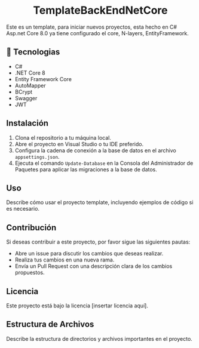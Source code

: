 <h1 align="center">TemplateBackEndNetCore</h1>

Este es un template, para iniciar nuevos proyectos, esta hecho en C# Asp.net Core 8.0 ya tiene configurado el core, N-layers, EntityFramework.
## 🚀 Tecnologias

- C#
- .NET Core 8
- Entity Framework Core
- AutoMapper
- BCrypt
- Swagger
- JWT

## Instalación

1. Clona el repositorio a tu máquina local.
2. Abre el proyecto en Visual Studio o tu IDE preferido.
3. Configura la cadena de conexión a la base de datos en el archivo `appsettings.json`.
4. Ejecuta el comando `Update-Database` en la Consola del Administrador de Paquetes para aplicar las migraciones a la base de datos.

## Uso

Describe cómo usar el proyecto template, incluyendo ejemplos de código si es necesario.

## Contribución

Si deseas contribuir a este proyecto, por favor sigue las siguientes pautas:
- Abre un issue para discutir los cambios que deseas realizar.
- Realiza tus cambios en una nueva rama.
- Envía un Pull Request con una descripción clara de los cambios propuestos.

## Licencia

Este proyecto está bajo la licencia [insertar licencia aquí].

## Estructura de Archivos

Describe la estructura de directorios y archivos importantes en el proyecto.

